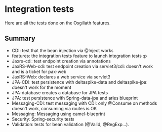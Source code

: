 # Integration tests

Here are all the tests done on the Osgiliath features.

## Summary

* CDI: test that the bean injection via @Inject works
* features: the integration tests feature to launch integration tests :p
* Jaxrs-cdi: test endpoint creation via annotations
* JaxRS-Web-cdi: test endpoint creation via servlet3/cdi: doesn't work and is a ticket for pax-web
* JaxRS-Web: declares a web service via servlet3
* JPA-CDI: test persistence with deltaspike-data and deltaspike-jpa: doesn't work for the moment
* JPA-database creates a database for JPA tests
* JPA: test persistence with Spring-data-jpa and aries blueprint
* Messaging-CDI: test messaging with CDI: only @Consume on methods doesn't work, consuming via routes is OK
* Messaging: Messaging using camel-blueprint
* Security: Spring-security tests
* Validation: tests for bean validation (@Valid, @RegExp...).

